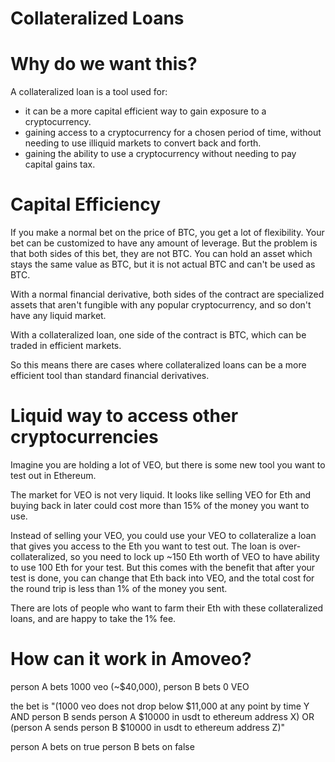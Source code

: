 Collateralized Loans
===============

Why do we want this?
==============

A collateralized loan is a tool used for:
* it can be a more capital efficient way to gain exposure to a cryptocurrency.
* gaining access to a cryptocurrency for a chosen period of time, without needing to use illiquid markets to convert back and forth.
* gaining the ability to use a cryptocurrency without needing to pay capital gains tax.

Capital Efficiency
===============
If you make a normal bet on the price of BTC, you get a lot of flexibility. Your bet can be customized to have any amount of leverage. But the problem is that both sides of this bet, they are not BTC. You can hold an asset which stays the same value as BTC, but it is not actual BTC and can't be used as BTC.

With a normal financial derivative, both sides of the contract are specialized assets that aren't fungible with any popular cryptocurrency, and so don't have any liquid market.

With a collateralized loan, one side of the contract is BTC, which can be traded in efficient markets.

So this means there are cases where collateralized loans can be a more efficient tool than standard financial derivatives.

Liquid way to access other cryptocurrencies
=================

Imagine you are holding a lot of VEO, but there is some new tool you want to test out in Ethereum.

The market for VEO is not very liquid. It looks like selling VEO for Eth and buying back in later could cost more than 15% of the money you want to use.

Instead of selling your VEO, you could use your VEO to collateralize a loan that gives you access to the Eth you want to test out. The loan is over-collateralized, so you need to lock up ~150 Eth worth of VEO to have ability to use 100 Eth for your test.
But this comes with the benefit that after your test is done, you can change that Eth back into VEO, and the total cost for the round trip is less than 1% of the money you sent.

There are lots of people who want to farm their Eth with these collateralized loans, and are happy to take the 1% fee.

How can it work in Amoveo?
==============

person A bets 1000 veo (~$40,000), person B bets 0 VEO

the bet is "(1000 veo does not drop below $11,000 at any point by time Y AND person B sends person A $10000 in usdt to ethereum address X) OR (person A sends person B $10000 in usdt to ethereum address Z)"

person A bets on true person B bets on false

